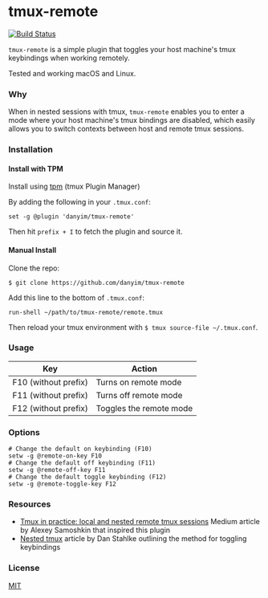 # tmux-remote

[![Build Status](https://travis-ci.org/danyim/tmux-remote.svg?branch=master)](https://travis-ci.org/danyim/tmux-remote)

`tmux-remote` is a simple plugin that toggles your host machine's tmux keybindings when working remotely.

Tested and working macOS and Linux.

### Why
When in nested sessions with tmux, `tmux-remote` enables you to enter a mode where your host machine's tmux bindings are disabled, which easily allows you to switch contexts between host and remote tmux sessions.

### Installation

#### Install with TPM
Install using [tpm](https://github.com/tmux-plugins/tpm) (tmux Plugin Manager)

By adding the following in your `.tmux.conf`:

```tmux
set -g @plugin 'danyim/tmux-remote'
```

Then hit `prefix + I` to fetch the plugin and source it.

#### Manual Install

Clone the repo:

    $ git clone https://github.com/danyim/tmux-remote

Add this line to the bottom of `.tmux.conf`:

```tmux
run-shell ~/path/to/tmux-remote/remote.tmux
```

Then reload your tmux environment with `$ tmux source-file ~/.tmux.conf`.

### Usage

| Key           | Action        |
| ------------- | ------------- |
| F10 (without prefix)           | Turns on remote mode  |
| F11 (without prefix)           | Turns off remote mode  |
| F12 (without prefix)           | Toggles the remote mode  |

### Options

```tmux
# Change the default on keybinding (F10)
setw -g @remote-on-key F10
# Change the default off keybinding (F11)
setw -g @remote-off-key F11
# Change the default toggle keybinding (F12)
setw -g @remote-toggle-key F12
```

### Resources

- [Tmux in practice: local and nested remote tmux sessions](https://medium.freecodecamp.org/tmux-in-practice-local-and-nested-remote-tmux-sessions-4f7ba5db8795)
  Medium article by Alexey Samoshkin that inspired this plugin
- [Nested tmux](http://stahlke.org/dan/tmux-nested/)
  article by Dan Stahlke outlining the method for toggling keybindings

### License

[MIT](LICENSE.md)
